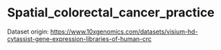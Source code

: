 # Spatial_colorectal_cancer_practice
Dataset origin: https://www.10xgenomics.com/datasets/visium-hd-cytassist-gene-expression-libraries-of-human-crc
